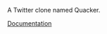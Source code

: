 A Twitter clone named Quacker.

<a href="/documentation/Software architecture document.pdf" class="image fit">Documentation</a>